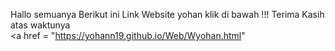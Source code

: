 Hallo semuanya Berikut ini Link Website yohan klik di bawah !!! Terima Kasih atas waktunya  
<a href = "https://yohann19.github.io/Web/Wyohan.html" </a>
